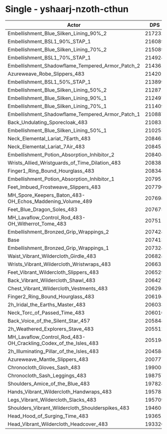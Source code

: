 # Single - yshaarj-nzoth-cthun
| Actor | DPS | Increase |
|---|:---:|:---:|
|Embellishment_Blue_Silken_Lining_90%_2|217232|4.73%|
|Embellishment_BSL1_90%_STAP_1|216089|4.18%|
|Embellishment_Blue_Silken_Lining_70%_2|215089|3.70%|
|Embellishment_BSL1_70%_STAP_1|214924|3.62%|
|Embellishment_Shadowflame_Tempered_Armor_Patch_2|214361|3.35%|
|Azureweave_Robe_Slippers_483|214201|3.27%|
|Embellishment_BSL1_50%_STAP_1|213899|3.13%|
|Embellishment_Blue_Silken_Lining_50%_2|212871|2.63%|
|Embellishment_Blue_Silken_Lining_90%_1|212497|2.45%|
|Embellishment_Blue_Silken_Lining_70%_1|211409|1.93%|
|Embellishment_Shadowflame_Tempered_Armor_Patch_1|210887|1.67%|
|Back_Undulating_Sporecloak_483|210832|1.65%|
|Embellishment_Blue_Silken_Lining_50%_1|210253|1.37%|
|Neck_Elemental_Lariat_7Earth_483|208463|0.51%|
|Neck_Elemental_Lariat_7Air_483|208451|0.50%|
|Embellishment_Potion_Absorption_Inhibitor_2|208404|0.48%|
|Wrists_Allied_Wristguards_of_Time_Dilation_483|208381|0.47%|
|Finger1_Ring_Bound_Hourglass_483|208344|0.45%|
|Embellishment_Potion_Absorption_Inhibitor_1|207951|0.26%|
|Feet_Imbued_Frostweave_Slippers_483|207790|0.18%|
|MH_Spore_Keepers_Baton_483-OH_Echos_Maddening_Volume_489|207698|0.14%|
|Feet_Blue_Dragon_Soles_483|207675|0.13%|
|MH_Lavaflow_Control_Rod_483-OH_Witherrot_Tome_483|207511|0.05%|
|Embellishment_Bronzed_Grip_Wrappings_2|207428|0.01%|
|Base|207413|0.00%|
|Embellishment_Bronzed_Grip_Wrappings_1|207324|-0.04%|
|Waist_Vibrant_Wildercloth_Girdle_483|206828|-0.28%|
|Wrists_Vibrant_Wildercloth_Wristwraps_483|206631|-0.38%|
|Feet_Vibrant_Wildercloth_Slippers_483|206529|-0.43%|
|Back_Vibrant_Wildercloth_Shawl_483|206427|-0.48%|
|Chest_Vibrant_Wildercloth_Vestments_483|206298|-0.54%|
|Finger2_Ring_Bound_Hourglass_483|206194|-0.59%|
|2h_Iridal_the_Earths_Master_483|206033|-0.67%|
|Neck_Torc_of_Passed_Time_483|206010|-0.68%|
|Back_Voice_of_the_Silent_Star_457|205848|-0.75%|
|2h_Weathered_Explorers_Stave_483|205512|-0.92%|
|MH_Lavaflow_Control_Rod_483-OH_Crackling_Codex_of_the_Isles_483|205194|-1.07%|
|2h_Illuminating_Pillar_of_the_Isles_483|204584|-1.36%|
|Azureweave_Mantle_Slippers_483|200777|-3.20%|
|Chronocloth_Gloves_Sash_483|199005|-4.05%|
|Chronocloth_Sash_Leggings_483|198757|-4.17%|
|Shoulders_Amice_of_the_Blue_483|197828|-4.62%|
|Hands_Vibrant_Wildercloth_Handwraps_483|195783|-5.61%|
|Legs_Vibrant_Wildercloth_Slacks_483|195709|-5.64%|
|Shoulders_Vibrant_Wildercloth_Shoulderspikes_483|194605|-6.18%|
|Head_Hood_of_Surging_Time_483|193651|-6.64%|
|Head_Vibrant_Wildercloth_Headcover_483|193326|-6.79%|
